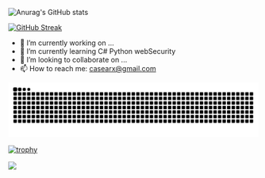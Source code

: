 ![Anurag's GitHub stats](https://github-readme-stats.vercel.app/api?username=CasearF&theme=transparent&show_icons=true)

[![GitHub Streak](https://github-readme-streak-stats.herokuapp.com?user=CasearF&theme=transparent&hide_border=%E9%94%99%E8%AF%AF%E7%9A%84)](https://git.io/streak-stats)
- 🔭 I’m currently working on ...
- 🌱 I’m currently learning C# Python webSecurity
- 👯 I’m looking to collaborate on ...
- 📫 How to reach me: casearx@gmail.com

<picture>
  <source media="(prefers-color-scheme: dark)" srcset="https://github.com/CasearF/CasearF/blob/main/github-snake.svg">
  <source media="(prefers-color-scheme: light)" srcset="https://github.com/CasearF/CasearF/blob/main/github-snake.svg">
  <img src="https://github.com/CasearF/CasearF/blob/main/github-snake.svg">
</picture>

[![trophy](https://github-profile-trophy.vercel.app/?username=CasearF)](https://github.com/ryo-ma/github-profile-trophy)

<a href="https://wakatime.com/@018e0793-354b-42d4-8c6d-8dba8d71ab4f"><img align="center" src="https://wakatime.com/badge/user/018e0793-354b-42d4-8c6d-8dba8d71ab4f.svg" ></a>
